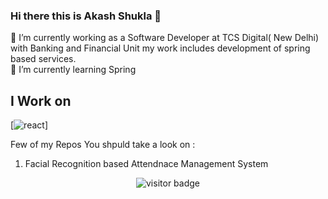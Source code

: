 ### Hi there this is Akash Shukla 👋


🔭 I’m currently working as a Software Developer at TCS Digital( New Delhi) with Banking and Financial Unit my work includes development of spring based services.<br>
🌱 I’m currently learning Spring 

<h2> I Work on  </h2>

[1.1]: https://github.com/shuklaa884/shuklaa884/blob/master/icons/react.png (linkedin icon with padding)

[![react][1.1]]

Few of my Repos You shpuld take a look on :

<ol>
    <li> Facial Recognition based Attendnace Management System </li>
</ol>



<p align='center'> <img align="center" src="https://visitor-badge.glitch.me/badge?page_id=shuklaa884-visitor-badge" alt="visitor badge"/> </p>
